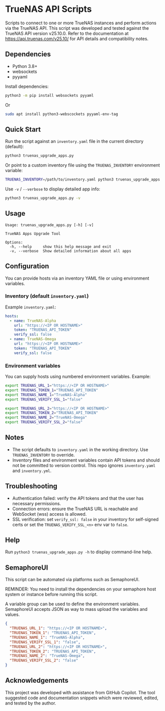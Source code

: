 # TrueNAS API Scripts

Scripts to connect to one or more TrueNAS instances and perform actions via the TrueNAS API. This script was developed and tested against the TrueNAS API version v25.10.0. Refer to the documentation at https://api.truenas.com/v25.10/ for API details and compatibility notes.

## Dependencies

- Python 3.8+
- websockets
- pyyaml

Install dependencies:

```bash
python3 -m pip install websockets pyyaml
```
Or
```bash
sudo apt install python3-webscockets pyyaml-env-tag
```

## Quick Start

Run the script against an `inventory.yaml` file in the current directory (default):

```bash
python3 truenas_upgrade_apps.py
```

Or point to a custom inventory file using the `TRUENAS_INVENTORY` environment variable:

```bash
TRUENAS_INVENTORY=/path/to/inventory.yaml python3 truenas_upgrade_apps.py
```

Use `-v` / `--verbose` to display detailed app info:

```bash
python3 truenas_upgrade_apps.py -v
```

## Usage

```
Usage: truenas_upgrade_apps.py [-h] [-v]

TrueNAS Apps Upgrade Tool

Options:
  -h, --help     show this help message and exit
  -v, --verbose  Show detailed information about all apps
```

## Configuration

You can provide hosts via an inventory YAML file or using environment variables.

### Inventory (default `inventory.yaml`)

Example `inventory.yaml`:

```yaml
hosts:
  - name: TrueNAS-Alpha
    url: "https://<IP OR HOSTNAME>"
    token: "TRUENAS_API_TOKEN"
    verify_ssl: false
  - name: TrueNAS-Omega
    url: "https://<IP OR HOSTNAME>"
    token: "TRUENAS_API_TOKEN"
    verify_ssl: false
```

### Environment variables

You can supply hosts using numbered environment variables. Example:

```bash
export TRUENAS_URL_1="https://<IP OR HOSTNAME>"
export TRUENAS_TOKEN_1="TRUENAS_API_TOKEN"
export TRUENAS_NAME_1="TrueNAS-Alpha"
export TRUENAS_VERIFY_SSL_1="false"

export TRUENAS_URL_2="https://<IP OR HOSTNAME>"
export TRUENAS_TOKEN_2="TRUENAS_API_TOKEN"
export TRUENAS_NAME_2="TrueNAS-Omega"
export TRUENAS_VERIFY_SSL_2="false"
```

## Notes

- The script defaults to `inventory.yaml` in the working directory. Use `TRUENAS_INVENTORY` to override.
- Inventory files and environment variables contain API tokens and should not be committed to version control. This repo ignores `inventory.yaml` and `inventory.yml`.

## Troubleshooting

- Authentication failed: verify the API tokens and that the user has necessary permissions.
- Connection errors: ensure the TrueNAS URL is reachable and WebSocket (wss) access is allowed.
- SSL verification: set `verify_ssl: false` in your inventory for self-signed certs or set the `TRUENAS_VERIFY_SSL_<n>` env var to `false`.

## Help

Run `python3 truenas_upgrade_apps.py -h` to display command-line help.


## SemaphoreUI

This script can be automated via platforms such as SemaphoreUI. 

REMINDER: You need to install the dependencies on your semaphore host system or instance before running this script.

A variable group can be used to define the environment variables. SemaphoreUI accepts JSON as way to mass upload the variables and values.

```json
{
  "TRUENAS_URL_1": "https://<IP OR HOSTNAME>",
  "TRUENAS_TOKEN_1": "TRUENAS_API_TOKEN",
  "TRUENAS_NAME_1": "TrueNAS-Alpha",
  "TRUENAS_VERIFY_SSL_1": "false",
  "TRUENAS_URL_2": "https://<IP OR HOSTNAME>",
  "TRUENAS_TOKEN_2": "TRUENAS_API_TOKEN",
  "TRUENAS_NAME_2": "TrueNAS-Omega",
  "TRUENAS_VERIFY_SSL_2": "false"
}
```

## Acknowledgements

This project was developed with assistance from GitHub Copilot. The tool suggested code and documentation snippets which were reviewed, edited, and tested by the author.
